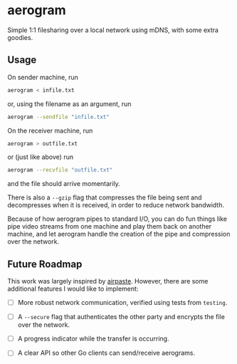 # aerogram

Simple 1:1 filesharing over a local network using mDNS, with some extra goodies.

## Usage

On sender machine, run

```sh
aerogram < infile.txt
```

or, using the filename as an argument, run

```sh
aerogram --sendfile "infile.txt"
```

On the receiver machine, run

```sh
aerogram > outfile.txt
```

or (just like above) run

```sh
aerogram --recvfile "outfile.txt"
```

and the file should arrive momentarily.

There is also a `--gzip` flag that compresses the file being sent and
decompresses when it is received, in order to reduce network bandwidth.

Because of how aerogram pipes to standard I/O, you can do fun things like pipe
video streams from one machine and play them back on another machine, and let
aerogram handle the creation of the pipe and compression over the network.

## Future Roadmap

This work was largely inspired by
[airpaste](https://github.com/mafintosh/airpaste). However, there are some
additional features I would like to implement:

- [ ] More robust network communication, verified using tests from `testing`.
- [ ] A `--secure` flag that authenticates the other party and encrypts the
      file over the network.
- [ ] A progress indicator while the transfer is occurring.
- [ ] A clear API so other Go clients can send/receive aerograms.

